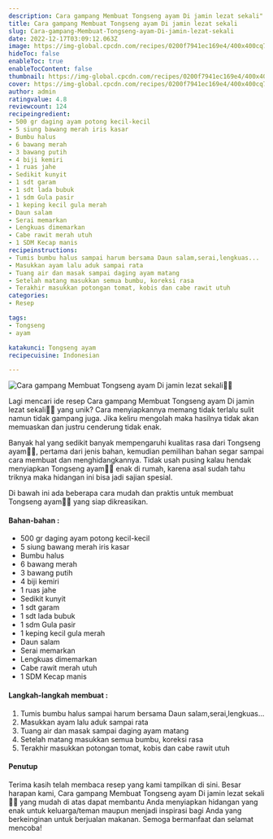 ```yaml
---
description: Cara gampang Membuat Tongseng ayam Di jamin lezat sekali"
title: Cara gampang Membuat Tongseng ayam Di jamin lezat sekali
slug: Cara-gampang-Membuat-Tongseng-ayam-Di-jamin-lezat-sekali
date: 2022-12-17T03:09:12.063Z
image: https://img-global.cpcdn.com/recipes/0200f7941ec169e4/400x400cq70/photo.jpg
hideToc: false
enableToc: true
enableTocContent: false
thumbnail: https://img-global.cpcdn.com/recipes/0200f7941ec169e4/400x400cq70/photo.jpg
cover: https://img-global.cpcdn.com/recipes/0200f7941ec169e4/400x400cq70/photo.jpg
author: admin
ratingvalue: 4.8
reviewcount: 124
recipeingredient:
- 500 gr daging ayam potong kecil-kecil
- 5 siung bawang merah iris kasar
- Bumbu halus
- 6 bawang merah
- 3 bawang putih
- 4 biji kemiri
- 1 ruas jahe
- Sedikit kunyit
- 1 sdt garam
- 1 sdt lada bubuk
- 1 sdm Gula pasir
- 1 keping kecil gula merah
- Daun salam
- Serai memarkan
- Lengkuas dimemarkan
- Cabe rawit merah utuh
- 1 SDM Kecap manis
recipeinstructions:
- Tumis bumbu halus sampai harum bersama Daun salam,serai,lengkuas...
- Masukkan ayam lalu aduk sampai rata
- Tuang air dan masak sampai daging ayam matang
- Setelah matang masukkan semua bumbu, koreksi rasa
- Terakhir masukkan potongan tomat, kobis dan cabe rawit utuh
categories:
- Resep

tags:
- Tongseng
- ayam

katakunci: Tongseng ayam
recipecuisine: Indonesian

---
```


![Cara gampang Membuat Tongseng ayam Di jamin lezat sekali👩‍🍳](https://img-global.cpcdn.com/recipes/0200f7941ec169e4/400x400cq70/photo.jpg)

Lagi mencari ide resep Cara gampang Membuat Tongseng ayam Di jamin lezat sekali👩‍🍳 yang unik? Cara menyiapkannya memang tidak terlalu sulit namun tidak gampang juga. Jika keliru mengolah maka hasilnya tidak akan memuaskan dan justru cenderung tidak enak.

Banyak hal yang sedikit banyak mempengaruhi kualitas rasa dari Tongseng ayam👩‍🍳, pertama dari jenis bahan, kemudian pemilihan bahan segar sampai cara membuat dan menghidangkannya. Tidak usah pusing kalau hendak menyiapkan Tongseng ayam👩‍🍳 enak di rumah, karena asal sudah tahu triknya maka hidangan ini bisa jadi sajian spesial.

Di bawah ini ada beberapa cara mudah dan praktis untuk membuat Tongseng ayam👩‍🍳 yang siap dikreasikan.

<!--inarticleads1-->

#### Bahan-bahan :

- 500 gr daging ayam potong kecil-kecil
- 5 siung bawang merah iris kasar
- Bumbu halus
- 6 bawang merah
- 3 bawang putih
- 4 biji kemiri
- 1 ruas jahe
- Sedikit kunyit
- 1 sdt garam
- 1 sdt lada bubuk
- 1 sdm Gula pasir
- 1 keping kecil gula merah
- Daun salam
- Serai memarkan
- Lengkuas dimemarkan
- Cabe rawit merah utuh
- 1 SDM Kecap manis

<!--inarticleads2-->

#### Langkah-langkah membuat :

1. Tumis bumbu halus sampai harum bersama Daun salam,serai,lengkuas...
1. Masukkan ayam lalu aduk sampai rata
1. Tuang air dan masak sampai daging ayam matang
1. Setelah matang masukkan semua bumbu, koreksi rasa
1. Terakhir masukkan potongan tomat, kobis dan cabe rawit utuh

#### Penutup

Terima kasih telah membaca resep yang kami tampilkan di sini. Besar harapan kami, Cara gampang Membuat Tongseng ayam Di jamin lezat sekali👩‍🍳 yang mudah di atas dapat membantu Anda menyiapkan hidangan yang enak untuk keluarga/teman maupun menjadi inspirasi bagi Anda yang berkeinginan untuk berjualan makanan. Semoga bermanfaat dan selamat mencoba!